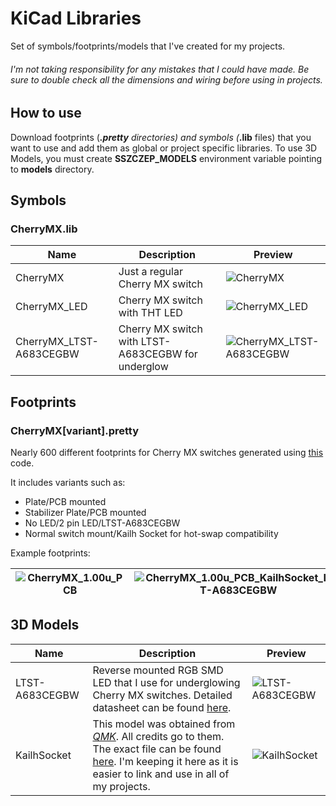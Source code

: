 # KiCad Libraries

Set of symbols/footprints/models that I've created for my projects.

###### I'm not taking responsibility for any mistakes that I could have made. Be sure to double check all the dimensions and wiring before using in projects. 

## How to use

Download footprints (***.pretty** directories) and symbols (***.lib** files) that you want to use and add them as global or project specific libraries. To use 3D Models, you must create **SSZCZEP_MODELS** environment variable pointing to **models** directory.

## Symbols

### CherryMX.lib

Name | Description | Preview
---- | ----------- | -------
CherryMX | Just a regular Cherry MX switch | ![CherryMX](https://raw.githubusercontent.com/sszczep/kicad-libraries/media/SYMBOL-CherryMX.jpg)
CherryMX_LED | Cherry MX switch with THT LED | ![CherryMX_LED](https://raw.githubusercontent.com/sszczep/kicad-libraries/media/SYMBOL-CherryMX_LED.jpg)
CherryMX_LTST-A683CEGBW | Cherry MX switch with LTST-A683CEGBW for underglow | ![CherryMX_LTST-A683CEGBW](https://raw.githubusercontent.com/sszczep/kicad-libraries/media/SYMBOL-CherryMX_LTST-A683CEGBW.jpg)

## Footprints

### CherryMX[variant].pretty

Nearly 600 different footprints for Cherry MX switches generated using [this](https://github.com/sszczep/kicad-libraries/blob/master/footprints/CherryMX.pretty/generate.py) code. 

It includes variants such as:
* Plate/PCB mounted
* Stabilizer Plate/PCB mounted
* No LED/2 pin LED/LTST-A683CEGBW
* Normal switch mount/Kailh Socket for hot-swap compatibility

Example footprints:

![CherryMX_1.00u_PCB](https://raw.githubusercontent.com/sszczep/kicad-libraries/media/FOOTPRINT-CherryMX_1.00u_PCB.jpg) | ![CherryMX_1.00u_PCB_KailhSocket_LTST-A683CEGBW](https://raw.githubusercontent.com/sszczep/kicad-libraries/media/FOOTPRINT-CherryMX_1.00u_PCB_KailhSocket_LTST-A683CEGBW.jpg) | ![CherryMX_2.00u_PCB_Stab](https://raw.githubusercontent.com/sszczep/kicad-libraries/media/FOOTPRINT-CherryMX_2.00u_PCB_Stab.jpg)
---|---|---

## 3D Models

Name | Description | Preview
---- | ----------- | -------
LTST-A683CEGBW | Reverse mounted RGB SMD LED that I use for underglowing Cherry MX switches. Detailed datasheet can be found [here](https://optoelectronics.liteon.com/upload/download/DS35-2019-0032/LTST-A683CEGBW.PDF). | ![LTST-A683CEGBW](https://raw.githubusercontent.com/sszczep/kicad-libraries/media/MODEL-LTST-A683CEGBW.jpg)
KailhSocket | This model was obtained from [*QMK*](https://github.com/qmk). All credits go to them. The exact file can be found [here](https://github.com/qmk/qmk_hardware/blob/master/components/kailh_socket_mx.stp). I'm keeping it here as it is easier to link and use in all of my projects. | ![KailhSocket](https://raw.githubusercontent.com/sszczep/kicad-libraries/media/MODEL-KailhSocket.jpg)
